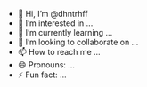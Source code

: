 - 👋 Hi, I’m @dhntrhff
- 👀 I’m interested in ...
- 🌱 I’m currently learning ...
- 💞️ I’m looking to collaborate on ...
- 📫 How to reach me ...
- 😄 Pronouns: ...
- ⚡ Fun fact: ...

<!---
dhntrhff/dhntrhff is a ✨ special ✨ repository because its `README.md` (this file) appears on your GitHub profile.
You can click the Preview link to take a look at your changes.
--->
